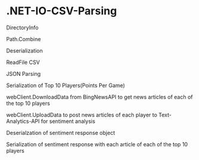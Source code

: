 # .NET-IO-CSV-Parsing

DirectoryInfo

Path.Combine

Deserialization

ReadFile CSV

JSON Parsing

Serialization of Top 10 Players(Points Per Game)

webClient.DownloadData from BingNewsAPI to get news articles of each of the top 10 players

webClient.UploadData to post news articles of each player to Text-Analytics-API for sentiment analysis

Deserialzation of sentiment response object

Serialization of sentiment response with each article of each of the top 10 players

